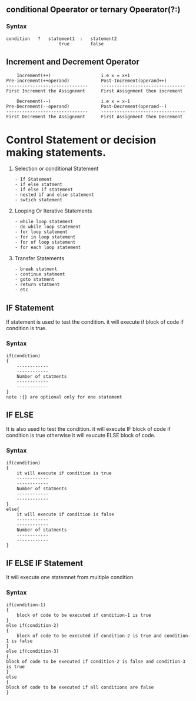 ## conditional Opeerator or ternary Opeerator(?:)

### Syntax

    condition   ?   statement1  :   statement2
                        true        false

## Increment and Decrement Operator

        Increment(++)                   i.e x = x+1
    Pre-increment(++operand)            Post-Increment(operand++)
    -------------------------------     --------------------------------
    First Increment the Assignemnt      First Assignment then increment

        Decrement(--)                   i.e x = x-1
    Pre-Decrement(--operand)            Post-Decrement(operand--)
    -------------------------------     --------------------------------
    First Decrement the Assignemnt      First Assignment then Decrement

# Control Statement or decision making statements.

1.  Selection or conditional Statement

        - If Statement
        - if else statment
        - if else if statement
        - nested if and else statement
        - swtich statement

2.  Looping Or Iterative Statements

        - while loop statement
        - do while loop statement
        - for loop statement
        - for in loop statement
        - for of loop statement
        - for each loop statement

3.  Transfer Statements

        - break statment
        - continue statment
        - goto statment
        - return statment
        - etc

## IF Statement

If statement is used to test the condition. it will execute if block of code if condition is true.

### Syntax

    if(condition)
    {
        ------------
        ------------
        Number of statments
        ------------
        ------------
    }
    note :{} are optional only for one statement

## IF ELSE

It is also used to test the condition. it will execute IF block of code if condition is true otherwise it will exucute ELSE block of code.

### Syntax

    if(condition)
    {
        it will execute if condition is true
        ------------
        ------------
        Number of statments
        ------------
        ------------
    }
    else{
        it will execute if condition is false
        ------------
        ------------
        Number of statments
        ------------
        ------------
    }

## IF ELSE IF Statement

It will execute one statemnet from multiple condition

### Syntax

    if(condition-1)
    {
        block of code to be executed if condition-1 is true
    }
    else if(condition-2)
    {
        block of code to be executed if condition-2 is true and condition-1 is false
    }
    else if(condition-3)
    {
    block of code to be executed if condition-2 is false and condition-3 is true
    }
    else
    {
    block of code to be executed if all conditions are false
    }
